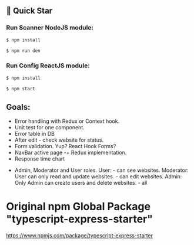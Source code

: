 ## 🚀 Quick Star
### Run Scanner NodeJS module:
```bash
$ npm install
```

```bash
$ npm run dev
```

### Run Config ReactJS module:
```bash
$ npm install
```

```bash
$ npm start
```
## Goals:
+ Error handling with Redux or Context hook. 
+ Unit test for one component.
+ Error table in DB
+ After edit - check website for status.
+ Form validation. Yup? React Hook Forms?
+ NavBar active page 
-+ Redux implementation.
+ Response time chart
- Admin, Moderator and User roles. 
	User:
		- can see websites.
	Moderator: User can only read and update websites.
		- can edit websites.
	Admin: Only Admin can create users and delete websites.
		- all

# Original npm Global Package "typescript-express-starter"
https://www.npmjs.com/package/typescript-express-starter